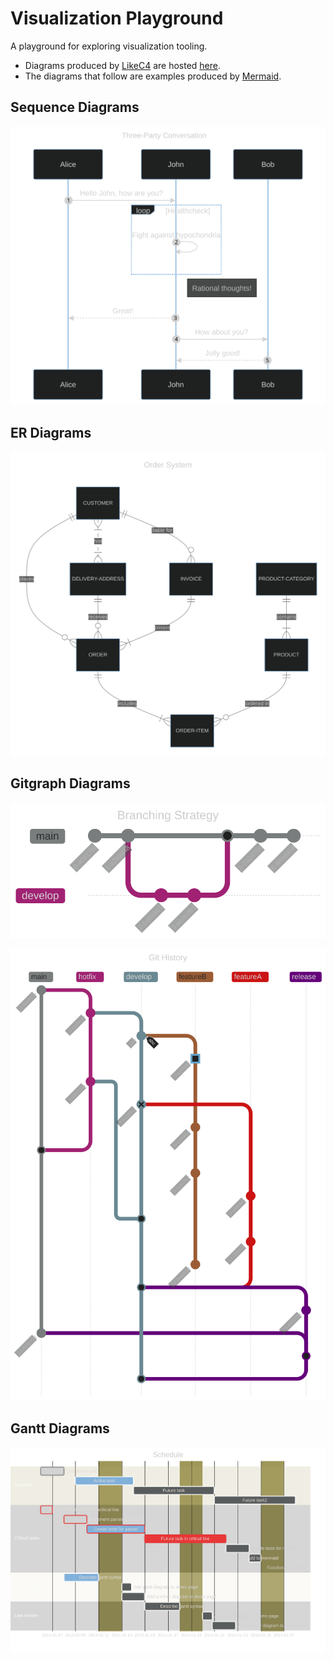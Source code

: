 # Visualization Playground

A playground for exploring visualization tooling.

* Diagrams produced by [LikeC4](https://likec4.dev/) are hosted [here](https://tgillus.github.io/visualization-playground/).
* The diagrams that follow are examples produced by [Mermaid](https://mermaid.js.org/).


## Sequence Diagrams

![diagram](./src/mermaid/markdown/diagrams-1.svg)

## ER Diagrams

![diagram](./src/mermaid/markdown/diagrams-2.svg)

## Gitgraph Diagrams

![diagram](./src/mermaid/markdown/diagrams-3.svg)

![diagram](./src/mermaid/markdown/diagrams-4.svg)

## Gantt Diagrams

![diagram](./src/mermaid/markdown/diagrams-5.svg)

